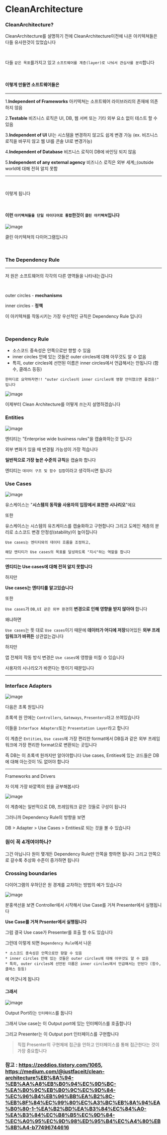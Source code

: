 # CleanArchitecture

### CleanArchitecture?

CleanArchitecture를 설명하기 전에 CleanArchitecture이전에 나온 아키텍쳐들은 다들 유사한것이 있었습니다

<br>

다들 `같은 목표`를가지고 있고 `소프트웨어를 계층(layer)로 나눠서 관심사를 분리`합니다

<br>

#### 이렇게 만들면 소프트웨어들은

<hr>

1.**Independent of Frameworks** 아키텍쳐는 소프트웨어 라이브러리의 존재에 의존하지 않음

2.**Testable** 비즈니스 로직은 UI, DB, 웹 서버 또는 기타 외부 요소 없이 테스트 할 수 있음

3.**Independent of UI** UI는 시스템을 변경하지 않고도 쉽게 변경 가능 (ex. 비즈니스 로직을 바꾸지 않고 웹 UI를 콘솔 UI로 변경가능)

4.**Independent of Database** 비즈니스 로직이 DB에 바인딩 되지 않음

5.**Independent of any external agency** 비즈니스 로직은 외부 세계;;(outside world에 대해 전혀 알지 못함
<hr>

<br>

이렇게 됩니다

<br>

#### 이런 `아키텍쳐들을 단일 아이디어로 통합`한것이 `클린 아키텍쳐`입니다

![image](https://user-images.githubusercontent.com/81547954/163290926-6bf2cfac-92ec-4011-9654-835d4f15120a.png)

클린 아키텍쳐의 다이어그램입니다

<br>

### The Dependency Rule

<hr>

저 원은 소프트웨어의 각각의 다른 영역들을 나타내는겁니다

<br>

outer circles - **mechanisms**

inner circles - **정책**

이 아키텍쳐를 작동시키는 가장 우선적인 규칙은 Dependency Rule 입니다

<br>

### Dependency Rule

* 소스코드 중속성은 안쪽으로만 향할 수 있음
* inner circles 안에 있는 것들은 outer circles에 대해 아무것도 알 수 없음
* 특히, outer circles에 선언된 이름은 inner circles에서 언급해서는 안됩니다 (함수, 클래스 등등)

```
한마디로 요약하자면!! "outer circles이 inner circles에 영향 안미쳤으면 좋겠음!" 입니다
```
![image](https://user-images.githubusercontent.com/81547954/163291004-1ea6c200-c72a-4511-bc27-69aee3003cf2.png)


이제부터 Clean Architecture를 어떻게 쓰는지 설명하겠습니다

### Entities

![image](https://user-images.githubusercontent.com/81547954/163291057-c6142c89-dc5b-444f-8351-d65c02aa91a0.png)

엔티티는 "Enterprise wide business rules"을 캡슐화하는것 입니다

외부 변화가 있을 때 변경될 가능성이 가장 적습니다 

**일반적으로 가장 높은 수준의 규칙**을 캡슐화 합니다

엔티티는 `데이터 구조 및 함수 집합`이라고 생각하시면 됩니다

### Use Cases

![image](https://user-images.githubusercontent.com/81547954/163291071-c58fe74f-cdf2-4e4a-98d2-bd3802e0885f.png)

유스케이스는 "**시스템의 동작을 사용자의 입장에서 표현한 시나리오**"에요

또한 

유스케이스는 시스템의 유즈케이스를 캡슐화하고 구현합니다 그리고 도메인 계층의 분리로 소스코드 변경 안정성(stability)이 높아집니다

```
Use cases는 엔티티와의 데이터 흐름을 조정하고,

해당 엔티티가 Use cases의 목표를 달성하도록 "지시"하는 역할을 합니다
```

<hr>

**엔티티는 Use cases에 대해 전혀 알지 못합니다**

하지만

**Use cases는 엔티티를 알고있습니다**

또한

`Use cases`가 `DB,UI 같은 외부 환경`의 **변경으로 인해 영향을 받지 않아야** 합니다

왜냐하면

`Use cases`는 뜻 대로 `Use cases`이기 때문에 **데이터가 어디에 저장**되어있든 **외부 프레임워크가 바뀌든** 상관없는겁니다

하지만

앱 전체의 작동 방식 변경은 `Use cases`에 영향을 미칠 수 있습니다

사용자의 시나리오가 바뀐다는 뜻이기 때문입니다

<hr>

### Interface Adapters

![image](https://user-images.githubusercontent.com/81547954/163291151-9ee861c4-e736-4d68-ac48-811d9e9e0f63.png)

다음은 초록 원입니다

초록색 원 안에는 `Controllers`, `Gateways`, `Presenters`라고 쓰여있습니다

이들을 `Interface Adapters`또는 `Presentation Layer`라고 합니다

이 계층은 `Entities`, `Use cases`에 가장 편리한 format에서 DB등과 같은 외부 프레임워크에 가장 편리한 format으로 변환되는 곳입니다

즉 DB는 이 초록색 원까지만 알아야합니다 Use cases, Entities에 있는 코드들은 DB에 대해 아는것이 1도 없어야 합니다

<hr>

Frameworks and Drivers

자 이제 가장 바깥쪽의 원을 공부해봅시다

![image](https://user-images.githubusercontent.com/81547954/163296434-902daa9b-05f8-4a92-b4e3-0769b744961c.png)

이 계층에는 일반적으로 DB, 프레임워크 같은 것들로 구성이 됩니다

그러니까 Dependency Rule의 방향을 보면

DB > Adapter > Use Cases > Entities로 되는 것을 볼 수 있습니다

### 원이 꼭 4개여야하나?

그건 아닙니다 원이 몇개든 Dependency Rule만 안쪽을 향하면 됩니다 그리고 안쪽으로 갈수록 추상화 수준이 증가하면 됩니다

### Crossing boundaries

다이어그램의 우하단은 원 경계를 교차하는 방법의 예가 있습니다

![image](https://user-images.githubusercontent.com/81547954/163670773-dd8b5e95-a347-451c-804a-5eb87574d45d.png)

분홍색선을 보면 Controller에서 시작해서 Use Case를 거쳐 Presenter에서 실행됩니다

**Use Case를 거쳐 Prsenter에서 실행됩니다**

그럼 결국 Use case가 Presenter를 호출 할 수도 있습니다

그런데 이렇게 되면 `Dependency Rule`에서 나온 

```
* 소스코드 종속성은 안쪽으로만 향할 수 있음
* inner circles 안에 있는 것들은 outer circles에 대해 아무것도 알 수 없음
* 특히, outer circles에 선언된 이름은 inner circles에서 언급해서는 안된다 (함수, 클래스 등등)
```
에 어긋나게 됩니다

#### 그래서

![image](https://user-images.githubusercontent.com/81547954/163813432-c549d8af-9355-42c7-bcd0-68f9d39b871b.png)

Output Port라는 `인터페이스`를 둡니다

그래서 Use case는 이 Output port에 있는 인터페이스를 호출합니다

그리고 Presenter는 이 Output port 인터페이스를 구현합니다

> 직접 Presenter의 구현체에 접근을 안하고 인터페이스를 통해 접근한다는 것이 가장 중요합니다

### 참고 : https://zeddios.tistory.com/1065, <br> https://medium.com/@justfaceit/clean-architecture%EB%8A%94-%EB%AA%A8%EB%B0%94%EC%9D%BC-%EA%B0%9C%EB%B0%9C%EC%9D%84-%EC%96%B4%EB%96%BB%EA%B2%8C-%EB%8F%84%EC%99%80%EC%A3%BC%EB%8A%94%EA%B0%80-1-%EA%B2%BD%EA%B3%84%EC%84%A0-%EA%B3%84%EC%B8%B5%EC%9D%84-%EC%A0%95%EC%9D%98%ED%95%B4%EC%A4%80%EB%8B%A4-b77496744616
